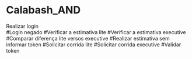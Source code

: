 # Calabash_AND

Realizar login\
#Login negado
#Verificar a estimativa lite
#Verificar a estimativa executive
#Comparar diferença lite versos executive
#Realizar estimativa sem informar token
#Solicitar corrida lite
#Solicitar corrida executive
#Validar token
